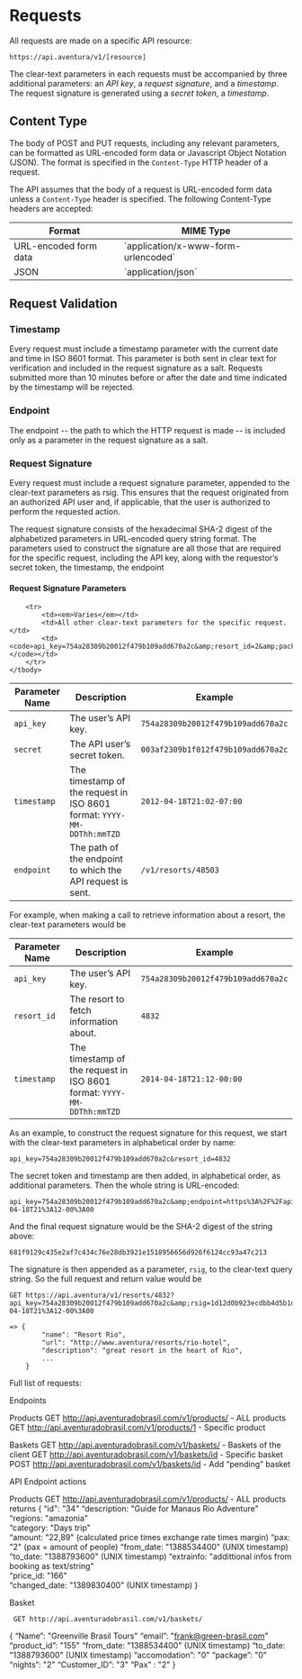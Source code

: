 # Requests

All requests are made on a specific API resource:

    https://api.aventura/v1/[resource]

The clear-text parameters in each requests must be accompanied by three
additional parameters: an _API key_, a _request signature_, and a _timestamp_.
The request signature is generated using a _secret token_, a _timestamp_.

## Content Type

The body of POST and PUT requests, including any relevant parameters, can be
formatted as URL-encoded form data or Javascript Object Notation (JSON). The
format is specified in the `Content-Type` HTTP header of a request.

The API assumes that the body of a request is URL-encoded form data unless a
`Content-Type` header is specified. The following Content-Type headers are
accepted:

<table>
    <thead>
        <th>Format</th>
        <th>MIME Type</th>
    </thead>
    <tbody>
        <tr>
            <td>URL-encoded form data</td>
            <td>`application/x-www-form-urlencoded`</td>
        </tr>
        <tr>
            <td>JSON</td>
            <td>`application/json`</td>
        </tr>
    </tbody>
</table>

## Request Validation

### Timestamp

Every request must include a timestamp parameter with the current date and time
in ISO 8601 format. This parameter is both sent in clear text for verification
and included in the request signature as a salt. Requests submitted more than 10
minutes before or after the date and time indicated by the timestamp will be
rejected.

### Endpoint

The endpoint -- the path to which the HTTP request is made -- is included only
as a parameter in the request signature as a salt.

### Request Signature

Every request must include a request signature parameter, appended to the
clear-text parameters as rsig. This ensures that the request originated from an
authorized API user and, if applicable, that the user is authorized to perform
the requested action.

The request signature consists of the hexadecimal SHA-2 digest of the
alphabetized parameters in URL-encoded query string format. The parameters used
to construct the signature are all those that are required for the specific
request, including the API key, along with the requestor’s secret token, the
timestamp, the endpoint

#### Request Signature Parameters
<table>
    <thead>
        <th>Parameter Name</th>
        <th>Description</th>
        <th>Example</th>
    </thead>
    <tbody>
        <tr>
            <td><code>api_key</code></td>
            <td>The user’s API key.</td>
            <td><code>754a28309b20012f479b109add670a2c</code></td>
        </tr>
        <tr>
            <td><code>secret</code></td>
            <td>The API user’s secret token.</td>
            <td><code>003af2309b1f012f479b109add670a2c</code></td>
        </tr>
        <tr>
            <td><code>timestamp</code></td>
            <td>
                The timestamp of the request in ISO 8601 format:
                <code>YYYY-MM-DDThh:mmTZD</code>
            </td>
            <td><code>2012-04-18T21:02-07:00</code></td>
        </tr>
        <tr>
            <td><code>endpoint</code></td>
            <td>The path of the endpoint to which the API request is sent.</td>
            <td><code>/v1/resorts/48503</code></td>
        </tr>

        <tr>
            <td><em>Varies</em></td>
            <td>All other clear-text parameters for the specific request.</td>
            <td><code>api_key=754a28309b20012f479b109add670a2c&amp;resort_id=2&amp;package_id=10&amp;</code></td>
        </tr>
    </tbody>
</table>

For example, when making a call to retrieve information about a resort, the clear-text parameters would be

<table>
    <thead>
        <th>Parameter Name</th>
        <th>Description</th>
        <th>Example</th>
    </thead>
    <tbody>
        <tr>
            <td><code>api_key</code></td>
            <td>The user’s API key.</td>
            <td><code>754a28309b20012f479b109add670a2c</code></td>
        </tr>
        <tr>
            <td><code>resort_id</code></td>
            <td>The resort to fetch information about.</td>
            <td><code>4832</code></td>
        </tr>
        <tr>
            <td><code>timestamp</code></td>
            <td>The timestamp of the request in ISO 8601 format: <code>YYYY-MM-DDThh:mmTZD</code></td>
            <td><code>2014-04-18T21:12-00:00</code></td>
        </tr>
    </tbody>
</table>


As an example, to construct the request signature for this request, we start with the clear-text parameters in alphabetical order by name:

    api_key=754a28309b20012f479b109add670a2c&resort_id=4832

The secret token and timestamp are then added, in alphabetical order, as additional parameters. Then the whole string is URL-encoded:

    api_key=754a28309b20012f479b109add670a2c&amp;endpoint=https%3A%2F%2Fapi.aventura%2Fv1%2Fresorts%2F48503&amp;resort_id=4832&amp;secret=003af2309b1f012f479b109add670a2c&amp;timestamp=2014-04-18T21%3A12-00%3A00

And the final request signature would be the SHA-2 digest of the string above:

    681f9129c435e2af7c434c76e28db3921e1518956656d926f6124cc93a47c213

The signature is then appended as a parameter, `rsig`, to the clear-text query string. So the full request and return value would be

    GET https://api.aventura/v1/resorts/4832?api_key=754a28309b20012f479b109add670a2c&amp;rsig=1d12d0b923ecdbb4d5b1df8c7f2f1b3c2270bc6e538bbf5d32611d3429c1b310&amp;timestamp=2014-04-18T21%3A12-00%3A00

    => {
            "name": "Resort Rio",
            "url": "http://www.aventura/resorts/rio-hotel",
            "description": "great resort in the heart of Rio",
            ...
        }

Full list of requests:

Endpoints

Products
    GET http://api.aventuradobrasil.com/v1/products/   - ALL products
    GET http://api.aventuradobrasil.com/v1/products/1 - Specific product

Baskets
     GET http://api.aventuradobrasil.com/v1/baskets/ - Baskets of the client
    GET http://api.aventuradobrasil.com/v1/baskets/id - Specific basket
    POST http://api.aventuradobrasil.com/v1/baskets/id - Add “pending” basket 

API Endpoint actions

Products
    GET http://api.aventuradobrasil.com/v1/products/   - ALL products
returns
{ 
 “id": "34" 
 “description: "Guide for Manaus Rio Adventure"   
 “regions: "amazonia"   
 “category: "Days trip"  
 “amount: "22,89"  (calculated price times exchange rate times margin)
 “pax: "2"  (pax = amount of people)
 “from_date: "1388534400"  (UNIX timestamp)
 “to_date: "1388793600"  (UNIX timestamp)
 “extrainfo: "addittional infos from booking as text/string"  
 “price_id: "166"   
 “changed_date: "1389830400"  (UNIX timestamp)
}  

Basket 

     GET http://api.aventuradobrasil.com/v1/baskets/

 {
     “Name”: "Greenville Brasil Tours"
     “email”: "frank@green-brasil.com"
     “product_id”: "155"
     “from_date: "1388534400"  (UNIX timestamp)
     “to_date: "1388793600"  (UNIX timestamp) 
     “accomodation”: "0" 
     “package”: "0" 
     “nights”: "2" 
     “Customer_ID”: "3" 
     “Pax” : "2"
}




